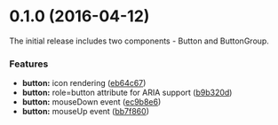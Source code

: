 <a name="0.1.0"></a>
# 0.1.0 (2016-04-12)

The initial release includes two components - Button and ButtonGroup.

### Features

* **button:** icon rendering ([eb64c67](https://github.com/telerik/kendo-react-buttons/commit/eb64c67))
* **button:** role=button attribute for ARIA support ([b9b320d](https://github.com/telerik/kendo-react-buttons/commit/b9b320d))
* **button:** mouseDown event ([ec9b8e6](https://github.com/telerik/kendo-react-buttons/commit/ec9b8e6))
* **button:** mouseUp event ([bb7f860](https://github.com/telerik/kendo-react-buttons/commit/bb7f860))
